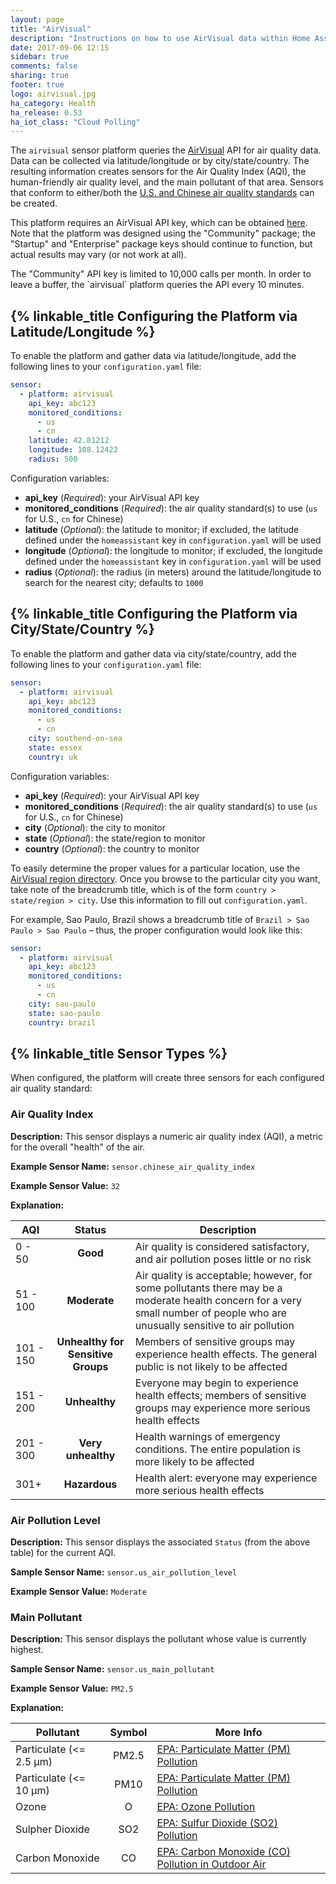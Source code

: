 ```yaml
---
layout: page
title: "AirVisual"
description: "Instructions on how to use AirVisual data within Home Assistant"
date: 2017-09-06 12:15
sidebar: true
comments: false
sharing: true
footer: true
logo: airvisual.jpg
ha_category: Health
ha_release: 0.53
ha_iot_class: "Cloud Polling"
---
```


The `airvisual` sensor platform queries the [AirVisual](https://airvisual.com/) API for air quality
data. Data can be collected via latitude/longitude or by city/state/country.
The resulting information creates sensors for the Air Quality Index (AQI), the
human-friendly air quality level, and the main pollutant of that area. Sensors
that conform to either/both the [U.S. and Chinese air quality standards](http://www.clm.com/publication.cfm?ID=366) can be
created.

This platform requires an AirVisual API key, which can be obtained [here](https://airvisual.com/api). Note
that the platform was designed using the "Community" package; the "Startup"
and "Enterprise" package keys should continue to function, but actual results
may vary (or not work at all).

<p class='note warning'>
The "Community" API key is limited to 10,000 calls per month. In order to leave
a buffer, the `airvisual` platform queries the API every 10 minutes.
</p>

## {% linkable_title Configuring the Platform via Latitude/Longitude %}

To enable the platform and gather data via latitude/longitude, add the
following lines to your `configuration.yaml` file:

```yaml
sensor:
  - platform: airvisual
    api_key: abc123
    monitored_conditions:
      - us
      - cn
    latitude: 42.81212
    longitude: 108.12422
    radius: 500
```

Configuration variables:

- **api_key** (*Required*): your AirVisual API key
- **monitored_conditions** (*Required*): the air quality standard(s) to use
(`us` for U.S., `cn` for Chinese)
- **latitude** (*Optional*): the latitude to monitor; if excluded, the latitude
defined under the `homeassistant` key in `configuration.yaml` will be used
- **longitude** (*Optional*): the longitude to monitor; if excluded, the longitude
defined under the `homeassistant` key in `configuration.yaml` will be used
- **radius** (*Optional*): the radius (in meters) around the latitude/longitude to
search for the nearest city; defaults to `1000`

## {% linkable_title Configuring the Platform via City/State/Country %}

To enable the platform and gather data via city/state/country, add the
following lines to your `configuration.yaml` file:

```yaml
sensor:
  - platform: airvisual
    api_key: abc123
    monitored_conditions:
      - us
      - cn
    city: southend-on-sea
    state: essex
    country: uk
```

Configuration variables:

- **api_key** (*Required*): your AirVisual API key
- **monitored_conditions** (*Required*): the air quality standard(s) to use
(`us` for U.S., `cn` for Chinese)
- **city** (*Optional*): the city to monitor
- **state** (*Optional*): the state/region to monitor
- **country** (*Optional*): the country to monitor

To easily determine the proper values for a particular location, use the
[AirVisual region directory](https://airvisual.com/world). Once you browse to the particular city you want,
take note of the breadcrumb title, which is of the form
`country > state/region > city`. Use this information to fill out
`configuration.yaml`.

For example, Sao Paulo, Brazil shows a breadcrumb title of
`Brazil > Sao Paulo > Sao Paulo` – thus, the proper configuration would look
like this:

```yaml
sensor:
  - platform: airvisual
    api_key: abc123
    monitored_conditions:
      - us
      - cn
    city: sao-paulo
    state: sao-paulo
    country: brazil
```

## {% linkable_title Sensor Types %}

When configured, the platform will create three sensors for each configured
air quality standard:

### Air Quality Index

**Description:** This sensor displays a numeric air quality index (AQI), a metric
for the overall "health" of the air.

**Example Sensor Name:** `sensor.chinese_air_quality_index`

**Example Sensor Value:** `32`

**Explanation:**

AQI | Status | Description
------- | :----------------: | ----------
0 - 50  | **Good** | Air quality is considered satisfactory, and air pollution poses little or no risk
51 - 100  | **Moderate** | Air quality is acceptable; however, for some pollutants there may be a moderate health concern for a very small number of people who are unusually sensitive to air pollution
101 - 150 | **Unhealthy for Sensitive Groups** | Members of sensitive groups may experience health effects. The general public is not likely to be affected
151 - 200 | **Unhealthy** | Everyone may begin to experience health effects; members of sensitive groups may experience more serious health effects
201 - 300 | **Very unhealthy** | Health warnings of emergency conditions. The entire population is more likely to be affected
301+ | **Hazardous** | Health alert: everyone may experience more serious health effects

### Air Pollution Level

**Description:** This sensor displays the associated `Status` (from the above
table) for the current AQI.

**Sample Sensor Name:** `sensor.us_air_pollution_level`

**Example Sensor Value:** `Moderate`

### Main Pollutant

**Description:** This sensor displays the pollutant whose value is currently
highest.

**Sample Sensor Name:** `sensor.us_main_pollutant`

**Example Sensor Value:** `PM2.5`

**Explanation:**

Pollutant | Symbol | More Info
------- | :----------------: | ----------
Particulate (<= 2.5 μm) | PM2.5 | [EPA: Particulate Matter (PM) Pollution ](https://www.epa.gov/pm-pollution)
Particulate (<= 10 μm) | PM10 | [EPA: Particulate Matter (PM) Pollution ](https://www.epa.gov/pm-pollution)
Ozone | O | [EPA: Ozone Pollution](https://www.epa.gov/ozone-pollution)
Sulpher Dioxide | SO2 | [EPA: Sulfur Dioxide (SO2) Pollution](https://www.epa.gov/so2-pollution)
Carbon Monoxide | CO | [EPA: Carbon Monoxide (CO) Pollution in Outdoor Air](https://www.epa.gov/co-pollution)
